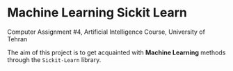 # Machine Learning Sickit Learn
Computer Assignment #4, Artificial Intelligence Course, University of Tehran

The aim of this project is to get acquainted with **Machine Learning** methods through the ```Sickit-Learn``` library.
